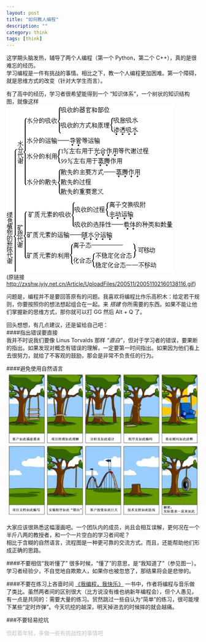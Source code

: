```yaml
---
layout: post
title: "如何教人编程"
description: ""
category: think
tags: [think]
---
```


这学期头脑发热，辅导了两个人编程（第一个 Python，第二个 C++），真的是很难忘的经历。  
学习编程是一件有挑战的事情。相比之下，教一个人编程更加困难。第一个障碍，就是思维方式的改变（针对大学生而言）。

有了高中的经历，学习者很希望能得到一个 “知识体系”，一个树状的知识结构图，就像这样
![biology](/images/thinking/biology_sample.gif)  
(原链接 <http://zxshw.jyjy.net.cn/Article/UploadFiles/200511/20051102160138116.gif>)

问题是，编程并不是要回答原有的问题。我喜欢将编程比作乐高积木：给定若干规则，你要按照你的想法想起组合在一起。来 *搭建* 你所需要的东西。如果不能让他们掌握新的思维方式，那你就可以打 GG 然后 Alt + Q 了。

回头想想，有几点建议，还是留给自己吧：  
####指出错误要直接  
我并不时说我们要像 Linus Torvalds 那样 *“直白”*，但对于学习者的错误，要果断的指出。如果发现对概念有错误的理解，一定要第一时间指出。如果因为他们看上去很努力，就给了不客观的鼓励，那会是非常不负责任的行为。

####避免使用自然语言
![need description](/images/thinking/project_need.png)  

大家应该很熟悉这幅漫画吧。一个团队内的成员，尚且会相互误解，更何况在一个半斤八两的教授者，和一个一片空白的学习者间呢？  
相比于含糊的自然语言，流程图是一种更可靠的交流方式。而且，还能帮助他们形成正确的思路。

####不要相信“我听懂了”
很多时候，“懂了”的意思，是“我知道了”（参见图一）。学习者经验少，不自觉地自欺欺人，如果你也被忽悠了，那结果将会是悲惨的。

####不要在练习上吝啬时间
[《我编程，我快乐》][book] 一书中，作者将编程与音乐做了类比。虽然两者间的区别很大（比方说没有维也纳新年编程会），但个人愚见，有一点是共同的：需要大量的练习。贸然跳过一些自认为“简单”的练习，很可能埋下某些“定时炸弹”。今天坑挖的越深，明天掉进去的时候摔的就会越痛。

###不要轻易挖坑
<P STYLE="margin-bottom: 0cm"><FONT COLOR="#c0c0c0">但趁着年轻，多做一些有挑战性的事情吧</FONT></P>

[book]: http://book.douban.com/subject/4923179/
